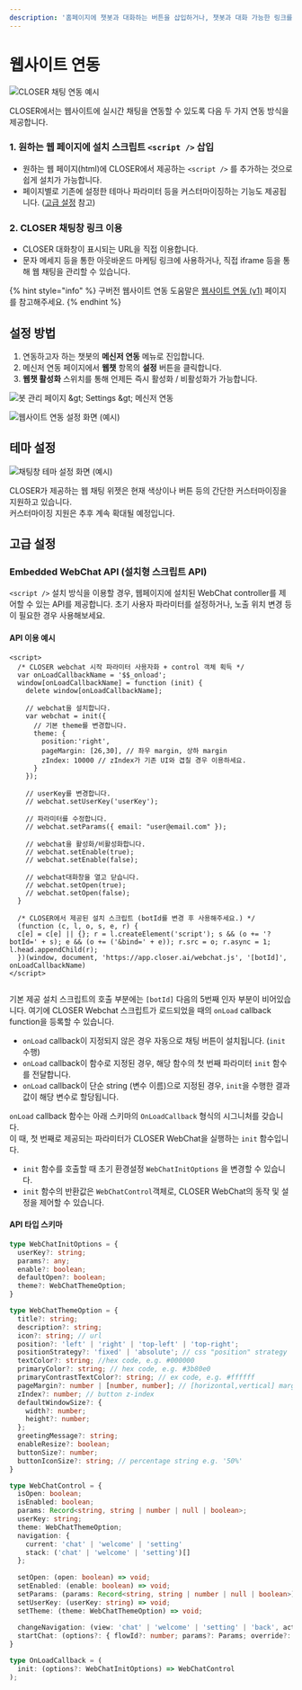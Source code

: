 ```yaml
---
description: '홈페이지에 챗봇과 대화하는 버튼을 삽입하거나, 챗봇과 대화 가능한 링크를 생성하는 방법을 확인하세요.'
---
```


# 웹사이트 연동

![CLOSER &#xCC44;&#xD305; &#xC5F0;&#xB3D9; &#xC608;&#xC2DC;](../../../.gitbook/assets/image%20%2835%29.png)

CLOSER에서는 웹사이트에 실시간 채팅을 연동할 수 있도록 다음 두 가지 연동 방식을 제공합니다.

### **1. 원하는 웹 페이지에 설치 스크립트 `<script />` 삽입**

* 원하는 웹 페이지\(html\)에 CLOSER에서 제공하는 `<script />` 를 추가하는 것으로 쉽게 설치가 가능합니다.
* 페이지별로 기존에 설정한 테마나 파라미터 등을 커스터마이징하는 기능도 제공됩니다. \([고급 설정](./#advanced) 참고\) 

### **2. CLOSER 채팅창 링크 이용** 

* CLOSER 대화창이 표시되는 URL을 직접 이용합니다.
* 문자 메세지 등을 통한 아웃바운드 마케팅 링크에 사용하거나, 직접 iframe 등을 통해 웹 채팅을 관리할 수 있습니다.

{% hint style="info" %}
구버전 웹사이트 연동 도움말은 [웹사이트 연동 \(v1\)](v1.md) 페이지를 참고해주세요. 
{% endhint %}

## 설정 방법 <a id="configuration"></a>

1. 연동하고자 하는 챗봇의 **메신저 연동** 메뉴로 진입합니다.
2. 메신저 연동 페이지에서 **웹챗** 항목의 **설정** 버튼을 클릭합니다.
3. **웹챗 활성화** 스위치를 통해 언제든 즉시 활성화 / 비활성화가 가능합니다.

![&#xBD07; &#xAD00;&#xB9AC; &#xD398;&#xC774;&#xC9C0; &amp;gt; Settings &amp;gt; &#xBA54;&#xC2E0;&#xC800; &#xC5F0;&#xB3D9;](../../../.gitbook/assets/image%20%2824%29.png)

![&#xC6F9;&#xC0AC;&#xC774;&#xD2B8; &#xC5F0;&#xB3D9; &#xC124;&#xC815; &#xD654;&#xBA74; \(&#xC608;&#xC2DC;\)](../../../.gitbook/assets/image%20%2863%29.png)

## 테마 설정 <a id="theme"></a>

![&#xCC44;&#xD305;&#xCC3D; &#xD14C;&#xB9C8; &#xC124;&#xC815; &#xD654;&#xBA74; \(&#xC608;&#xC2DC;\)](../../../.gitbook/assets/image%20%2864%29.png)

CLOSER가 제공하는 웹 채팅 위젯은 현재 색상이나 버튼 등의 간단한 커스터마이징을 지원하고 있습니다.  
커스터마이징 지원은 추후 계속 확대될 예정입니다.

## 고급 설정 <a id="advanced"></a>

### Embedded WebChat API \(설치형 스크립트 API\) <a id="webchat-script-api"></a>

`<script />` 설치 방식을 이용할 경우, 웹페이지에 설치된 WebChat controller를 제어할 수 있는 API를 제공합니다. 초기 사용자 파라미터를 설정하거나, 노출 위치 변경 등이 필요한 경우 사용해보세요.  

#### API 이용 예시

```markup
<script>
  /* CLOSER webchat 시작 파라미터 사용자화 + control 객체 획득 */
  var onLoadCallbackName = '$$_onload';
  window[onLoadCallbackName] = function (init) {
    delete window[onLoadCallbackName];
    
    // webchat을 설치합니다.
    var webchat = init({
      // 기본 theme를 변경합니다.
      theme: { 
        position:'right', 
        pageMargin: [26,30], // 좌우 margin, 상하 margin
        zIndex: 10000 // zIndex가 기존 UI와 겹칠 경우 이용하세요.
      } 
    });
    
    // userKey를 변경합니다.
    // webchat.setUserKey('userKey');
    
    // 파라미터를 수정합니다.
    // webchat.setParams({ email: "user@email.com" });
    
    // webchat을 활성화/비활성화합니다.
    // webchat.setEnable(true);
    // webchat.setEnable(false);

    // webchat대화창을 열고 닫습니다.
    // webchat.setOpen(true);
    // webchat.setOpen(false);
  }

  /* CLOSER에서 제공된 설치 스크립트 (botId를 변경 후 사용해주세요.) */
  (function (c, l, o, s, e, r) {
  c[e] = c[e] || {}; r = l.createElement('script'); s && (o += '?botId=' + s); e && (o += ('&bind=' + e)); r.src = o; r.async = 1; l.head.appendChild(r);
  })(window, document, 'https://app.closer.ai/webchat.js', '[botId]', onLoadCallbackName)
</script>


```

기본 제공 설치 스크립트의 호출 부분에는  `[botId]` 다음의 5번째 인자 부분이 비어있습니다.  여기에 CLOSER Webchat 스크립트가 로드되었을 때의 `onLoad` callback function을 등록할 수 있습니다.

* `onLoad` callback이 지정되지 않은 경우 자동으로 채팅 버튼이 설치됩니다. \(`init` 수행\)
* `onLoad` callback이 함수로 지정된 경우, 해당 함수의 첫 번째 파라미터 `init` 함수를 전달합니다.
* `onLoad` callback이 단순 string \(변수 이름\)으로 지정된 경우, `init`을 수행한 결과값이 해당 변수로 할당됩니다.

`onLoad` callback 함수는 아래 스키마의 `OnLoadCallback` 형식의 시그니처를 갖습니다.  
이 때, 첫 번째로 제공되는 파라미터가 CLOSER WebChat을 실행하는 `init` 함수입니다. 

* `init` 함수를 호출할 때 초기 환경설정 `WebChatInitOptions` 을 변경할 수 있습니다.
* `init` 함수의 반환값은 `WebChatControl`객체로, CLOSER WebChat의 동작 및 설정을 제어할 수 있습니다. 

#### API 타입 스키마

```typescript
type WebChatInitOptions = {
  userKey?: string;
  params?: any;
  enable?: boolean;
  defaultOpen?: boolean;
  theme?: WebChatThemeOption;
}

type WebChatThemeOption = {
  title?: string;
  description?: string;
  icon?: string; // url
  position?: 'left' | 'right' | 'top-left' | 'top-right';
  positionStrategy?: 'fixed' | 'absolute'; // css "position" strategy
  textColor?: string; //hex code, e.g. #000000
  primaryColor?: string; // hex code, e.g. #3b80e0
  primaryContrastTextColor?: string; // ex code, e.g. #ffffff
  pageMargin?: number | [number, number]; // [horizontal,vertical] margin if provided in array
  zIndex?: number; // button z-index
  defaultWindowSize?: {
    width?: number;
    height?: number;
  };
  greetingMessage?: string;
  enableResize?: boolean;
  buttonSize?: number;
  buttonIconSize?: string; // percentage string e.g. '50%'
}

type WebChatControl = {
  isOpen: boolean;
  isEnabled: boolean;
  params: Record<string, string | number | null | boolean>;
  userKey: string;
  theme: WebChatThemeOption;
  navigation: { 
    current: 'chat' | 'welcome' | 'setting' 
    stack: ('chat' | 'welcome' | 'setting')[] 
  };
  
  setOpen: (open: boolean) => void;
  setEnabled: (enable: boolean) => void;
  setParams: (params: Record<string, string | number | null | boolean>) => void;
  setUserKey: (userKey: string) => void;
  setTheme: (theme: WebChatThemeOption) => void;
  
  changeNavigation: (view: 'chat' | 'welcome' | 'setting' | 'back', action?: 'push' | 'pop') => void;
  startChat: (options?: { flowId?: number; params?: Params; override?: boolean }) => void;
}

type OnLoadCallback = (
  init: (options?: WebChatInitOptions) => WebChatControl
);

```

